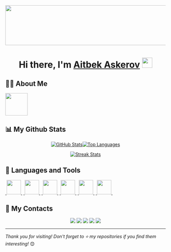 <div align="center">
  <img width="800px" height="125px" src="https://upload.wikimedia.org/wikipedia/commons/thumb/2/2c/Rotating_earth_%28large%29.gif/200px-Rotating_earth_%28large%29.gif"/>
</div>

<h1 align="center"><span class="hi">Hi there,</span> <span class="name">I'm</span> <a class="hi" href="https://github.com/aitbek3" target="_blank">Aitbek Askerov</a> 
<img src="https://github.com/blackcater/blackcater/raw/main/images/Hi.gif" height="32"/></h1>

## 🙋‍♂️ About Me

<a href="https://github.com/aitbek3">
  <img height="70" src="https://readme-typing-svg.herokuapp.com?color=FFE15D&lines=Python%2FDjango+Developer;Passionate+about+Clean+Code;Always+Learning+New+Things"/>
</a>

## 📊 My Github Stats

<div style="display: flex; justify-content: center; align-items: center;">
<a href="https://github.com/aitbek3"><img alt="GitHub Stats" src="https://github-readme-stats.vercel.app/api?username=aitbek3&show_icons=true&theme=radical&hide_border=true&bg_color=0D1117">
</a>
<a href="https://github.com/aitbek3"><img alt="Top Languages" src="https://github-readme-stats.vercel.app/api/top-langs/?username=aitbek3&langs_count=8&theme=react&hide_border=true&bg_color=0D1117">
</a>
</div>

<p align="center">
    <a href="https://github.com/aitbek3">
        <img title="🔥 Get streak stats for your profile at git.io/streak-stats" alt="Streak Stats" src="https://github-readme-streak-stats.herokuapp.com/?user=aitbek3&theme=black-ice&hide_border=true&stroke=0000&background=0D1117"/>
    </a>
</p>

## 🚀 Languages and Tools

<p align="left">
    <a href="https://www.python.org/" target="_blank">&nbsp<img width="45px" src="https://img.icons8.com/color/48/000000/python.png"/>&nbsp</a>
    <a href="https://www.djangoproject.com/" target="_blank">&nbsp<img width="45px" src="https://img.icons8.com/color/48/000000/django.png"/>&nbsp</a>
    <a href="https://www.postgresql.org/" target="_blank">&nbsp<img width="45px" src="https://img.icons8.com/color/48/000000/postgresql.png"/>&nbsp</a>
    <a href="https://git-scm.com/" target="_blank">&nbsp<img width="45px" src="https://img.icons8.com/color/48/000000/git.png"/>&nbsp</a>
    <a href="https://code.visualstudio.com/" target="_blank">&nbsp<img width="45px" src="https://img.icons8.com/color/48/000000/visual-studio-code-2019.png"/>&nbsp</a>
    <a href="https://www.docker.com/" target="_blank">&nbsp<img width="45px" src="https://img.icons8.com/color/48/000000/docker.png"/>&nbsp</a>
</p>

## 🔖 My Contacts

<div class="contacts" align="center">
  <a href="https://wa.me/1234567890"><img src="https://img.shields.io/badge/-WhatsApp-090909?style=for-the-badge&logo=WhatsApp&logoColor=4ECB5A"></a>
  <a href="https://t.me/YourTelegram"><img src="https://img.shields.io/badge/-Telegram-090909?style=for-the-badge&logo=telegram&logoColor=27A0D9"></a>
  <a href="https://www.instagram.com/YourInstagram"><img src="https://img.shields.io/badge/-Instagram-090909?style=for-the-badge&logo=instagram&logoColor=B4068E"></a>
  <a href="https://linkedin.com/in/YourLinkedIn"><img src="https://img.shields.io/badge/-LinkedIn-090909?style=for-the-badge&logo=LinkedIn&logoColor=0A66C2"></a>
  <a href="https://github.com/aitbek3"><img src="https://img.shields.io/badge/-GitHub-090909?style=for-the-badge&logo=GitHub&logoColor=ffffff"></a>
</div>

---

*Thank you for visiting! Don't forget to ⭐️ my repositories if you find them interesting!* 😊
